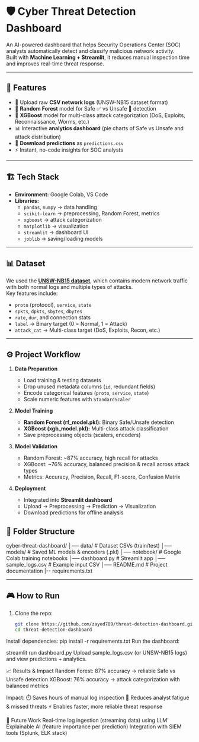 # 🛡️ Cyber Threat Detection Dashboard

An AI-powered dashboard that helps Security Operations Center (SOC) analysts automatically detect and classify malicious network activity.  
Built with **Machine Learning + Streamlit**, it reduces manual inspection time and improves real-time threat response.

---

## 🚀 Features
- 📂 Upload raw **CSV network logs** (UNSW-NB15 dataset format)  
- 🔮 **Random Forest** model for Safe ✅ vs Unsafe 🚨 detection  
- 🎯 **XGBoost** model for multi-class attack categorization (DoS, Exploits, Reconnaissance, Worms, etc.)  
- 📊 Interactive **analytics dashboard** (pie charts of Safe vs Unsafe and attack distribution)  
- 💾 **Download predictions** as `predictions.csv`  
- ⚡ Instant, no-code insights for SOC analysts  

---

## 🏗️ Tech Stack
- **Environment:** Google Colab, VS Code  
- **Libraries:**  
  - `pandas`, `numpy` → data handling  
  - `scikit-learn` → preprocessing, Random Forest, metrics  
  - `xgboost` → attack categorization  
  - `matplotlib` → visualization  
  - `streamlit` → dashboard UI  
  - `joblib` → saving/loading models  

---

## 📊 Dataset
We used the **[UNSW-NB15 dataset](https://research.unsw.edu.au/projects/unsw-nb15-dataset)**, which contains modern network traffic with both normal logs and multiple types of attacks.  
Key features include:
- `proto` (protocol), `service`, `state`  
- `spkts`, `dpkts`, `sbytes`, `dbytes`  
- `rate`, `dur`, and connection stats  
- `label` → Binary target (0 = Normal, 1 = Attack)  
- `attack_cat` → Multi-class target (DoS, Exploits, Recon, etc.)  

---

## ⚙️ Project Workflow
1. **Data Preparation**  
   - Load training & testing datasets  
   - Drop unused metadata columns (`id`, redundant fields)  
   - Encode categorical features (`proto`, `service`, `state`)  
   - Scale numeric features with `StandardScaler`  

2. **Model Training**  
   - **Random Forest (rf_model.pkl):** Binary Safe/Unsafe detection  
   - **XGBoost (xgb_model.pkl):** Multi-class attack classification  
   - Save preprocessing objects (scalers, encoders)  

3. **Model Validation**  
   - Random Forest: ~87% accuracy, high recall for attacks  
   - XGBoost: ~76% accuracy, balanced precision & recall across attack types  
   - Metrics: Accuracy, Precision, Recall, F1-score, Confusion Matrix  

4. **Deployment**  
   - Integrated into **Streamlit dashboard**  
   - Upload → Preprocessing → Prediction → Visualization  
   - Download predictions for offline analysis  


## 📂 Folder Structure
cyber-threat-dashboard/
│── data/ # Dataset CSVs (train/test)
│── models/ # Saved ML models & encoders (.pkl)
│── notebook/ # Google Colab training notebooks
│── dashboard.py # Streamlit app
│── sample_logs.csv # Example input CSV
│── README.md # Project documentation
|-- requirements.txt

---

## 🎮 How to Run
1. Clone the repo:
   ```bash
   git clone https://github.com/zayed789/threat-detection-dashboard.git
   cd threat-detection-dashboard
Install dependencies:
pip install -r requirements.txt
Run the dashboard:

streamlit run dashboard.py
Upload sample_logs.csv (or UNSW-NB15 logs) and view predictions + analytics.

📈 Results & Impact
Random Forest: 87% accuracy → reliable Safe vs Unsafe detection
XGBoost: 76% accuracy → attack categorization with balanced metrics

Impact:
⏱️ Saves hours of manual log inspection
🧠 Reduces analyst fatigue & missed threats
⚡ Enables faster, more reliable threat response

🔮 Future Work
Real-time log ingestion (streaming data) using LLM'
Explainable AI (feature importance per prediction)
Integration with SIEM tools (Splunk, ELK stack)
